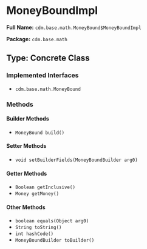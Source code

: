 # MoneyBoundImpl

**Full Name:** `cdm.base.math.MoneyBound$MoneyBoundImpl`

**Package:** `cdm.base.math`

## Type: Concrete Class

### Implemented Interfaces

- `cdm.base.math.MoneyBound`

### Methods

#### Builder Methods

- `MoneyBound build()`

#### Setter Methods

- `void setBuilderFields(MoneyBoundBuilder arg0)`

#### Getter Methods

- `Boolean getInclusive()`
- `Money getMoney()`

#### Other Methods

- `boolean equals(Object arg0)`
- `String toString()`
- `int hashCode()`
- `MoneyBoundBuilder toBuilder()`

